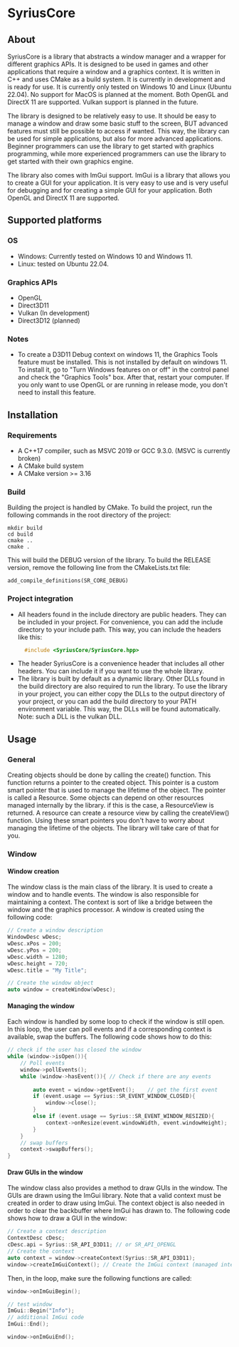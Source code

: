 # SyriusCore
## About
SyriusCore is a library that abstracts a window manager and a wrapper for different graphics APIs. It is designed to be 
used in games and other applications that require a window and a graphics context. It is written in C++ and uses CMake 
as a build system. It is currently in development and is ready for use. It is currently only tested on Windows 10 and
Linux (Ubuntu 22.04). No support for MacOS is planned at the moment. Both OpenGL and DirectX 11 are supported. Vulkan
support is planned in the future.

The library is designed to be relatively easy to use. It should be easy to manage a window and draw some basic stuff to 
the screen, BUT advanced features must still be possible to access if wanted. This way, the library can be used for
simple applications, but also for more advanced applications. Beginner programmers can use the library to get started
with graphics programming, while more experienced programmers can use the library to get started with their own
graphics engine.

The library also comes with ImGui support. ImGui is a library that allows you to create a GUI for your application. It
is very easy to use and is very useful for debugging and for creating a simple GUI for your application. Both OpenGL
and DirectX 11 are supported. 

## Supported platforms
### OS
* Windows: Currently tested on Windows 10 and Windows 11.
* Linux: tested on Ubuntu 22.04.

### Graphics APIs
* OpenGL
* Direct3D11
* Vulkan (In development)
* Direct3D12 (planned)

### Notes
* To create a D3D11 Debug context on windows 11, the Graphics Tools feature must be installed. This is not installed by
  default on windows 11. To install it, go to "Turn Windows features on or off" in the control panel and check the 
  "Graphics Tools" box. After that, restart your computer. If you only want to use OpenGL or are running in release mode,
  you don't need to install this feature.

## Installation
### Requirements
* A C++17 compiler, such as MSVC 2019 or GCC 9.3.0. (MSVC is currently broken)
* A CMake build system
* A CMake version >= 3.16

### Build
Building the project is handled by CMake. To build the project, run the following commands in the root directory of the
project:
```
mkdir build
cd build
cmake ..
cmake .
```
This will build the DEBUG version of the library. To build the RELEASE version, remove the following line from the
CMakeLists.txt file:
```
add_compile_definitions(SR_CORE_DEBUG)
```
### Project integration
* All headers found in the include directory are public headers. They can be included in your project. For convenience,
  you can add the include directory to your include path. This way, you can include the headers like this:
  ```cpp
    #include <SyriusCore/SyriusCore.hpp>
    ```
* The header SyriusCore is a convenience header that includes all other headers. You can include it if you want to use
  the whole library.
* The library is built by default as a dynamic library. Other DLLs found in the build directory are also required to run
  the library. To use the library in your project, you can either copy the DLLs to the output directory of your project,
  or you can add the build directory to your PATH environment variable. This way, the DLLs will be found automatically.
  Note: such a DLL is the vulkan DLL.

## Usage
### General
Creating objects should be done by calling the create() function. This function returns a pointer to the created object.
This pointer is a custom smart pointer that is used to manage the lifetime of the object. The pointer is called a
Resource. Some objects can depend on other resources managed internally by the library. if this is the case, a ResourceView
is returned. A resource can create a resource view by calling the createView() function. Using these smart pointers
you don't have to worry about managing the lifetime of the objects. The library will take care of that for you.

### Window
#### Window creation
The window class is the main class of the library. It is used to create a window and to handle events. The window
is also responsible for maintaining a context. The context is sort of like a bridge between the window and the
graphics processor. A window is created using the following code:
```cpp
// Create a window description
WindowDesc wDesc;
wDesc.xPos = 200;
wDesc.yPos = 200;
wDesc.width = 1280;
wDesc.height = 720;
wDesc.title = "My Title";

// Create the window object
auto window = createWindow(wDesc);
```
#### Managing the window
Each window is handled by some loop to check if the window is still open. In this loop, the user can poll events and
if a corresponding context is available, swap the buffers. The following code shows how to do this:
```cpp
// check if the user has closed the window
while (window->isOpen()){
    // Poll events
    window->pollEvents();
    while (window->hasEvent()){ // Check if there are any events
        
        auto event = window->getEvent();    // get the first event
        if (event.usage == Syrius::SR_EVENT_WINDOW_CLOSED){
            window->close();
        }
        else if (event.usage == Syrius::SR_EVENT_WINDOW_RESIZED){
            context->onResize(event.windowWidth, event.windowHeight);
        }
    }
    // swap buffers
    context->swapBuffers();
}
```

#### Draw GUIs in the window
The window class also provides a method to draw GUIs in the window. The GUIs are drawn using the ImGui library. Note that
a valid context must be created in order to draw using ImGui. The context object is also needed in order to clear the
backbuffer where ImGui has drawn to. The following code shows how to draw a GUI in the window:
```cpp
// Create a context description
ContextDesc cDesc;
cDesc.api = Syrius::SR_API_D3D11; // or SR_API_OPENGL
// Create the context
auto context = window->createContext(Syrius::SR_API_D3D11);
window->createImGuiContext(); // Create the ImGui context (managed internally by the context)
```
Then, in the loop, make sure the following functions are called:
```cpp
window->onImGuiBegin();

// test window
ImGui::Begin("Info");
// additional ImGui code
ImGui::End();

window->onImGuiEnd();
```
